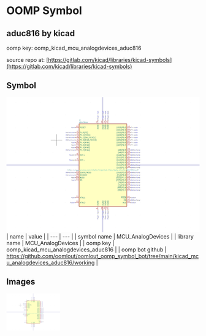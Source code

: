 # OOMP Symbol  
## aduc816  by kicad  
  
oomp key: oomp_kicad_mcu_analogdevices_aduc816  
  
source repo at: [https://gitlab.com/kicad/libraries/kicad-symbols](https://gitlab.com/kicad/libraries/kicad-symbols)  
## Symbol  
  
[![working.png](working_600.png)](working.png)  
| name | value | 
| --- | --- | 
| symbol name | MCU_AnalogDevices | 
| library name | MCU_AnalogDevices | 
| oomp key | oomp_kicad_mcu_analogdevices_aduc816 | 
| oomp bot github | https://github.com/oomlout/oomlout_oomp_symbol_bot/tree/main/kicad_mcu_analogdevices_aduc816/working | 
## Images  
  
[![working.png](working_140.png)](working.png)  
